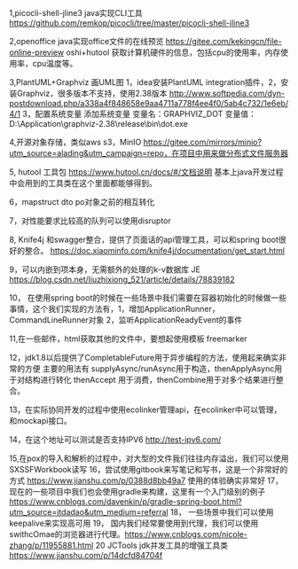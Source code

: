 1,picocli-shell-jline3 java实现CLI工具 https://github.com/remkop/picocli/tree/master/picocli-shell-jline3

2,openoffice java实现office文件的在线预览 https://gitee.com/kekingcn/file-online-preview
oshi+hutool 获取计算机硬件的信息，包括cpu的使用率，内存使用率，cpu温度等。

3,PlantUML+Graphviz 画UML图 1，idea安装PlantUML integration插件，2，安装Graphviz，很多版本不支持，使用2.38版本 http://www.softpedia.com/dyn-postdownload.php/a338a4f848658e9aa4711a778f4ee4f0/5ab4c732/1e6eb/4/1 3，配置系统变量 添加系统变量
变量名：GRAPHVIZ_DOT 
变量值：D:\Application\graphviz-2.38\release\bin\dot.exe 

4,开源对象存储，类似aws s3，MinIO  https://gitee.com/mirrors/minio?utm_source=alading&utm_campaign=repo，在项目中用来做分布式文件服务器

5, hutool 工具包 https://www.hutool.cn/docs/#/文档说明 基本上java开发过程中会用到的工具类在这个里面都能够得到。

6，mapstruct dto po对象之前的相互转化

7，对性能要求比较高的队列可以使用disruptor

8, Knife4j 和swagger整合，提供了页面话的api管理工具，可以和spring boot很好的整合。 https://doc.xiaominfo.com/knife4j/documentation/get_start.html

9，可以内嵌到项本身，无需额外的处理的k-v数据库 JE https://blog.csdn.net/liuzhixiong_521/article/details/78839182

10， 在使用spring boot的时候在一些场景中我们需要在容器初始化的时候做一些事情，这个我们实现的方法有，1，增加ApplicationRunner，CommandLineRunner对象 2，监听ApplicationReadyEvent的事件

11,在一些邮件，html获取其他的文件中，要想起使用模板 freemarker

12，jdk1.8以后提供了CompletableFuture用于异步编程的方法，使用起来确实非常的方便 主要的用法有 supplyAsync/runAsync用于构造，thenApplyAsync用于对结构进行转化
thenAccept 用于消费，thenCombine用于对多个结果进行整合。

13，在实际协同开发的过程中使用ecolinker管理api，在ecolinker中可以管理，和mockapi接口。

14，在这个地址可以测试是否支持IPV6 http://test-ipv6.com/

15,在pox的导入和解析的过程中，对大型的文件我们往往内存溢出，我们可以使用SXSSFWorkbook读写
16，尝试使用gitbook来写笔记和写书，这是一个非常好的方式 https://www.jianshu.com/p/0388d8bb49a7 使用的体验确实非常好
17，现在的一些项目中我们也会使用gradle来构建，这里有一个入门级别的例子 https://www.cnblogs.com/davenkin/p/gradle-spring-boot.html?utm_source=itdadao&utm_medium=referral
18， 一些场景中我们可以使用keepalive来实现高可用
19， 国内我们经常要使用到代理，我们可以使用swithcOmae的浏览器进行代理。https://www.cnblogs.com/nicole-zhang/p/11955881.html
20 JCTools jdk并发工具的增强工具类 https://www.jianshu.com/p/14dcfd84704f




